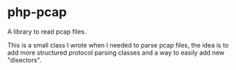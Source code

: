 php-pcap
========
A library to read pcap files.

This is a small class I wrote when I needed to parse pcap files, the idea is to add more structured protocol parsing classes and a way to easily add new "disectors".